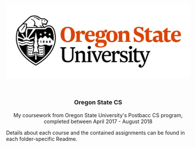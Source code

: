 <!-- HEADER -->
![osu banner](./.assets/osu-primarylogo-2-compressor.jpg)

<br />
<p align="center">
  <h3 align="center">Oregon State CS</h3>
  <p align="center">
     My coursework from Oregon State University's Postbacc CS program, completed between April 2017 - August 2018
</p>

Details about each course and the contained assignments can be found in each folder-specific Readme.
